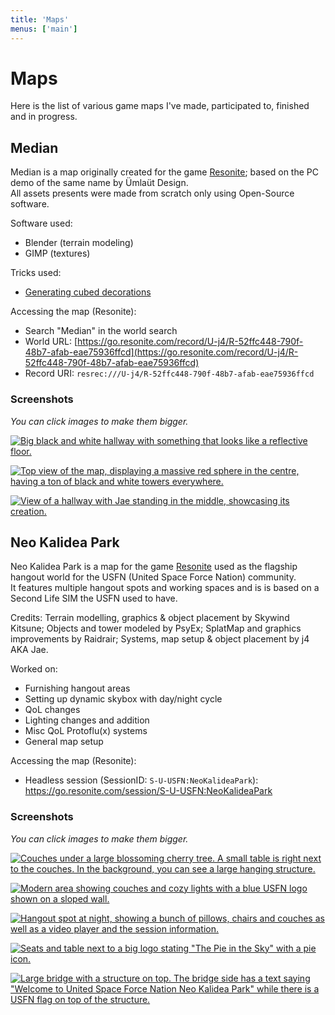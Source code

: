 ```yaml
---
title: 'Maps'
menus: ['main']
---
```


# Maps

Here is the list of various game maps I've made, participated to, finished and in progress.

## Median

Median is a map originally created for the game [Resonite](https://resonite.com); based on the PC demo of the same name by Ümlaüt Design.  
All assets presents were made from scratch only using Open-Source software.

Software used:
- Blender (terrain modeling)
- GIMP (textures)

Tricks used:
- [Generating cubed decorations](https://777.tf/wiki/documentation/blender#generating-cubed-decorations)

Accessing the map (Resonite):
- Search "Median" in the world search
- World URL: [https://go.resonite.com/record/U-j4/R-52ffc448-790f-48b7-afab-eae75936ffcd](https://go.resonite.com/record/U-j4/R-52ffc448-790f-48b7-afab-eae75936ffcd)
- Record URI: `resrec:///U-j4/R-52ffc448-790f-48b7-afab-eae75936ffcd`

### Screenshots

_You can click images to make them bigger._

[![Big black and white hallway with something that looks like a reflective floor.](https://sharex.777.tf/ShareX/2023/08/2023-08-24%2019.00.33.avif)](https://sharex.777.tf/ShareX/2023/08/2023-08-24%2019.00.33.avif)

[![Top view of the map, displaying a massive red sphere in the centre, having a ton of black and white towers everywhere.](https://sharex.777.tf/ShareX/2023/08/2023-08-24%2019.06.59.avif)](https://sharex.777.tf/ShareX/2023/08/2023-08-24%2019.06.59.avif)

[![View of a hallway with Jae standing in the middle, showcasing its creation.](https://sharex.777.tf/ShareX/2023/08/2023-08-24%2019.02.15.avif)](https://sharex.777.tf/ShareX/2023/08/2023-08-24%2019.02.15.avif)

## Neo Kalidea Park

Neo Kalidea Park is a map for the game [Resonite](https://resonite.com) used as the flagship hangout world for the USFN (United Space Force Nation) community.  
It features multiple hangout spots and working spaces and is is based on a Second Life SIM the USFN used to have.

Credits: Terrain modelling, graphics & object placement by Skywind Kitsune; Objects and tower modeled by PsyEx; SplatMap and graphics improvements by Raidrair; Systems, map setup & object placement by j4 AKA Jae.

Worked on:
- Furnishing hangout areas
- Setting up dynamic skybox with day/night cycle
- QoL changes
- Lighting changes and addition
- Misc QoL Protoflu(x) systems
- General map setup

Accessing the map (Resonite):
- Headless session (SessionID: `S-U-USFN:NeoKalideaPark`): https://go.resonite.com/session/S-U-USFN:NeoKalideaPark

### Screenshots

_You can click images to make them bigger._


[![Couches under a large blossoming cherry tree. A small table is right next to the couches. In the background, you can see a large hanging structure.](https://sharex.777.tf/ShareX/2023/10/2023-10-16-10.01.05.avif)](https://sharex.777.tf/ShareX/2023/10/2023-10-16-10.01.05.avif)

[![Modern area showing couches and cozy lights with a blue USFN logo shown on a sloped wall.](https://sharex.777.tf/ShareX/2023/10/2023-10-16-10.03.44.avif)](https://sharex.777.tf/ShareX/2023/10/2023-10-16-10.03.44.avif)

[![Hangout spot at night, showing a bunch of pillows, chairs and couches as well as a video player and the session information.](https://sharex.777.tf/ShareX/2023/10/2023-10-16-10.07.14.avif)](https://sharex.777.tf/ShareX/2023/10/2023-10-16-10.07.14.avif)

[![Seats and table next to a big logo stating "The Pie in the Sky" with a pie icon.](https://sharex.777.tf/ShareX/2023/10/2023-10-16-10.09.34.avif)](https://sharex.777.tf/ShareX/2023/10/2023-10-16-10.09.34.avif)

[![Large bridge with a structure on top. The bridge side has a text saying "Welcome to United Space Force Nation Neo Kalidea Park" while there is a USFN flag on top of the structure.](https://sharex.777.tf/ShareX/2023/10/2023-10-16-10.12.36.avif)](https://sharex.777.tf/ShareX/2023/10/2023-10-16-10.12.36.avif)
